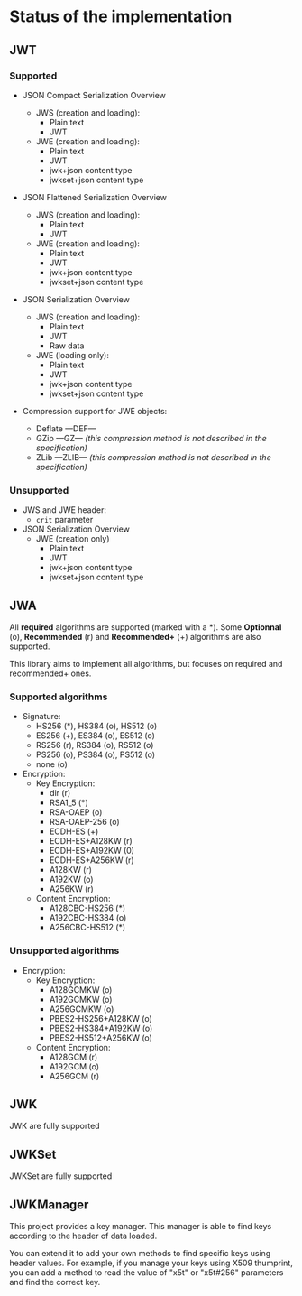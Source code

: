 # Status of the implementation #

## JWT ##

### Supported ###

* JSON Compact Serialization Overview
    * JWS (creation and loading):
        * Plain text
        * JWT
    * JWE (creation and loading):
        * Plain text
        * JWT
        * jwk+json content type
        * jwkset+json content type
* JSON Flattened Serialization Overview
    * JWS (creation and loading):
        * Plain text
        * JWT
    * JWE (creation and loading):
        * Plain text
        * JWT
        * jwk+json content type
        * jwkset+json content type
* JSON Serialization Overview
    * JWS (creation and loading):
        * Plain text
        * JWT
        * Raw data
    * JWE (loading only):
        * Plain text
        * JWT
        * jwk+json content type
        * jwkset+json content type

* Compression support for JWE objects:
    * Deflate —DEF—
    * GZip —GZ— *(this compression method is not described in the specification)*
    * ZLib —ZLIB— *(this compression method is not described in the specification)*

### Unsupported ###

* JWS and JWE header:
    * `crit` parameter
* JSON Serialization Overview
    * JWE (creation only)
        * Plain text
        * JWT
        * jwk+json content type
        * jwkset+json content type

## JWA ##

All **required** algorithms are supported (marked with a *).
Some **Optionnal** (o), **Recommended** (r) and **Recommended+** (+) algorithms are also supported.

This library aims to implement all algorithms, but focuses on required and recommended+ ones.

### Supported algorithms ###

* Signature:
    * HS256 (*), HS384 (o), HS512 (o)
    * ES256 (+), ES384 (o), ES512 (o)
    * RS256 (r), RS384 (o), RS512 (o)
    * PS256 (o), PS384 (o), PS512 (o)
    * none (o)
* Encryption:
    * Key Encryption:
        * dir (r)
        * RSA1_5 (*)
        * RSA-OAEP (o)
        * RSA-OAEP-256 (o)
        * ECDH-ES (+)
        * ECDH-ES+A128KW (r)
        * ECDH-ES+A192KW (0)
        * ECDH-ES+A256KW (r)
        * A128KW (r)
        * A192KW (o)
        * A256KW (r)
    * Content Encryption:
        * A128CBC-HS256 (*)
        * A192CBC-HS384 (o)
        * A256CBC-HS512 (*)

### Unsupported algorithms ###

* Encryption:
    * Key Encryption:
        * A128GCMKW (o)
        * A192GCMKW (o)
        * A256GCMKW (o)
        * PBES2-HS256+A128KW (o)
        * PBES2-HS384+A192KW (o)
        * PBES2-HS512+A256KW (o)
    * Content Encryption:
        * A128GCM (r)
        * A192GCM (o)
        * A256GCM (r)

## JWK ##

JWK are fully supported

## JWKSet ##

JWKSet are fully supported

## JWKManager ##

This project provides a key manager. This manager is able to find keys according to the header of data loaded.

You can extend it to add your own methods to find specific keys using header values. For example, if you manage your keys using X509 thumprint, you can add a method to read the value of "x5t" or "x5t#256" parameters and find the correct key.
